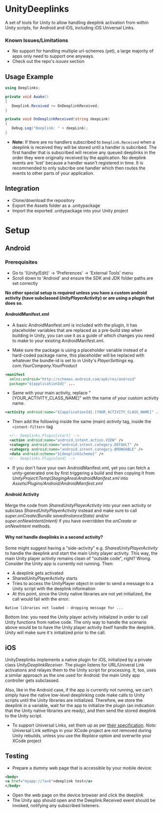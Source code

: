# UnityDeeplinks
A set of tools for Unity to allow handling deeplink activation from within Unity scripts, for Android and iOS, including iOS Universal Links.
### Known Issues/Limitations
* No support for handling multiple url-schemes (yet), a large majority of apps only need to support one anyways.
* Check out the repo's *issues* section
## Usage Example
 ```cs
 using Deeplinks;
 
 private void Awake() 
 {
    Deeplink.Received += OnDeeplinkReceived;
 }
 
 private void OnDeeplinkReceived(string deepLink)
 {
    Debug.Log("Deeplink: " + deepLink);
 }
 ```
 * **Note:** If there are no handlers subscribed to `Deeplink.Received` when a deeplink is received they will be stored until a handler is subcribed. The first handler that is subscribed will receive any queued deeplinks in the order they were originally received by the application. No deeplink events are 'lost' because a handler wasn't registered in time. It is recommended to only subcribe one handler which then routes the events to other parts of your application. 
## Integration
* Clone/download the repository
* Export the Assets folder as a .unitypackage
* Import the exported .unitypackage into your Unity project

# Setup
## Android
### Prerequisites
* Go to '(Unity/Edit)' -> 'Preferences' -> 'External Tools' menu
* Scroll down to 'Android' and ensure the SDK and JDK folder paths are set correctly

**No other special setup is required unless you have a custom android activity (have subclassed *UnityPlayerActivity*) or are using a plugin that does so.**

#### AndroidManifest.xml
* A basic AndroidManifest.xml is included with the plugin, it has placeholder variables that are replaced as a pre-build step when building in Unity, you can use it as a guide of which changes you need to make to your existing AndroidManifest.xml.

* Make sure the package is using a placeholder variable instead of a hard-coded package name, this placeholder will be replaced with whatever the bundle-id is set to in Unity's *PlayerSettings* eg. *com.YourCompany.YourProduct*
```xml
<manifest 
  xmlns:android="http://schemas.android.com/apk/res/android" 
  package="${applicationId}" ...
```

* Same with your main activity, replace "[YOUR_ACTIVITY_CLASS_NAME]" with the name of your custom activity name.
```xml
<activity android:name="${applicationId}.[YOUR_ACTIVITY_CLASS_NAME]" ...
```

* Then add the following inside the same (main) *activity* tag, inside the `<intent-filter>` tag

 ```xml
   <!-- Deeplinks.Plugin[start] -->
   <action android:name="android.intent.action.VIEW" />
   <category android:name="android.intent.category.DEFAULT" />
   <category android:name="android.intent.category.BROWSABLE" />
   <data android:scheme="${deeplinkScheme}" />
   <!-- Deeplinks.Plugin[end] -->
 ```
 * If you don't have your own AndroidManifest.xml, yet you can fetch a unity-generated one by first triggering a build and then copying it from *UnityProject\Temp\StagingArea\AndroidManifest.xml* into *Assets/Plugins/Android/AndroidManifest.xml*
 
#### Android Activity
Merge the code from *SharedUnityPlayerActivity* into your own activity or
subclass *SharedUnityPlayerActivity* instead and make sure to call *super.onCreate(Bundle savedInstanceState)* and/or *super.onNewIntent(intent)* if you have overridden the *onCreate* or *onNewIntent* methods.

#### Why not handle deeplinks in a second activity?
Some might suggest having a "side-activity" e.g. *SharedUnityPlayerActivity* to handle the deeplink and start the main Unity player activity. This way, the main Unity player activity remains clean of "outside code", right? Wrong. Consider the Unity app is currently not running. Then:
* A deeplink gets activated
* SharedUnityPlayerActivity starts
* Tries to access the UnityPlayer object in order to send a message to a Unity script with the deeplink information
* At this point, since the Unity native libraries are not yet initialized, the call would fail with the error:
 ```
 Native libraries not loaded - dropping message for ...
 ```
Bottom line: you need the Unity player activity initialized in order to call Unity functions from native code. The only way to handle the scenario above would be to have the Unity player activity itself handle the deeplink. Unity will make sure it's initialized prior to the call.

## iOS
UnityDeeplinks implements a native plugin for iOS, initialized by a private class *UnityDeeplinkReceiver*. The plugin listens for URL/Univeral Link activations and relayes them to the Unity script for processing. It, too, uses a similar approach as the one used for Android: the main Unity app controller gets subclassed.

Also, like in the Android case, if the app is currently not running, we can't simply have the native low-level deeplinking code make calls to Unity scripts until the Unity libraries are initialized. Therefore, we store the deeplink in a variable, wait for the app to initialize the plugin (an indication that the Unity native libraries are ready), and then send the stored deeplink to the Unity script.

* To support Universal Links, set them up as per [their specification](https://developer.apple.com/library/content/documentation/General/Conceptual/AppSearch/UniversalLinks.html). *Note:* Universal Link settings in your XCode project are not removed during Unity rebuilds, unless you use the *Replace* option and overwrite your XCode project

## Testing

* Prepare a dummy web page that is accessible by your mobile device:

 ```xml
 <body>
 <a href="myapp://?a=b">deeplink test</a>
 </body>
 ```

* Open the web page on the device browser and click the deeplink
* The Unity app should open and the Deeplink.Received event should be invoked, notifying any subscribed listeners.

